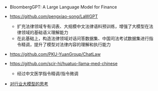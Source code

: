 



- BloombergGPT: A Large Language Model for Finance

- https://github.com/pengxiao-song/LaWGPT
  - 扩充法律领域专有词表、大规模中文法律语料预训练，增强了大模型在法律领域的基础语义理解能力
  - 在此基础上，构造法律领域对话问答数据集、中国司法考试数据集进行指令精调，提升了模型对法律内容的理解和执行能力

- https://github.com/PKU-YuanGroup/ChatLaw

- https://github.com/scir-hi/huatuo-llama-med-chinese
  - 经过中文医学指令精调/指令微调


- [对行业大模型的思考](https://zhuanlan.zhihu.com/p/643805698)
